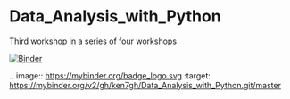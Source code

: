 # Data_Analysis_with_Python
Third workshop in a series of four workshops

[![Binder](https://mybinder.org/badge_logo.svg)](https://mybinder.org/v2/gh/ken7gh/Data_Analysis_with_Python.git/master)

.. image:: https://mybinder.org/badge_logo.svg
 :target: https://mybinder.org/v2/gh/ken7gh/Data_Analysis_with_Python.git/master
